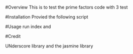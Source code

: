 #Overview
This is to test the prime factors code with 3 test

#Installation
Provied the following script

#Usage
run index and

#Credit

UNderscore library and the jasmine library
